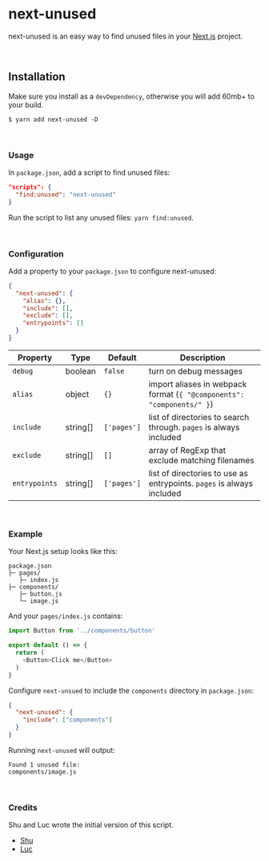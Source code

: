 # next-unused

next-unused is an easy way to find unused files in your [Next.js](https://github.com/zeit/next.js) project.

<br />

## Installation

Make sure you install as a `devDependency`, otherwise you will add 60mb+ to your build.

```
$ yarn add next-unused -D
```

<br />

### Usage

In `package.json`, add a script to find unused files:

```json
"scripts": {
  "find:unused": "next-unused"
}
```

Run the script to list any unused files: `yarn find:unused`.

<br />

### Configuration

Add a property to your `package.json` to configure next-unused:

```json
{
  "next-unused": {
    "alias": {},
    "include": [],
    "exclude": [],
    "entrypoints": []
  }
}
```

| Property      | Type     | Default   | Description                                                            |
| ------------- | -------- | --------- | ---------------------------------------------------------------------- |
| `debug`       | boolean  | `false`    | turn on debug messages                                                 |
| `alias`       | object   | `{}`        | import aliases in webpack format (`{ "@components": "components/" }`) |
| `include`     | string[] | `['pages']` | list of directories to search through. `pages` is always included      |
| `exclude`     | string[] | `[]`        | array of RegExp that exclude matching filenames                        |
| `entrypoints` | string[] | `['pages']` | list of directories to use as entrypoints. `pages` is always included  |

<br />

### Example

Your Next.js setup looks like this:

```
package.json
├─ pages/
   ├─ index.js
├─ components/
   ├─ button.js
   └─ image.js
```

And your `pages/index.js` contains:

```js
import Button from '../components/button'

export default () => {
  return (
    <Button>Click me</Button>
  )
}
```

Configure `next-unsued` to include the `components` directory in `package.json`:

```json
{
  "next-unused": {
    "include": ["components"]
  }
}
```

Running `next-unused` will output:

```
Found 1 unused file:
components/image.js
```

<br />

### Credits

Shu and Luc wrote the initial version of this script.

- [Shu](https://twitter.com/shuding_)
- [Luc](https://twitter.com/lucleray)
